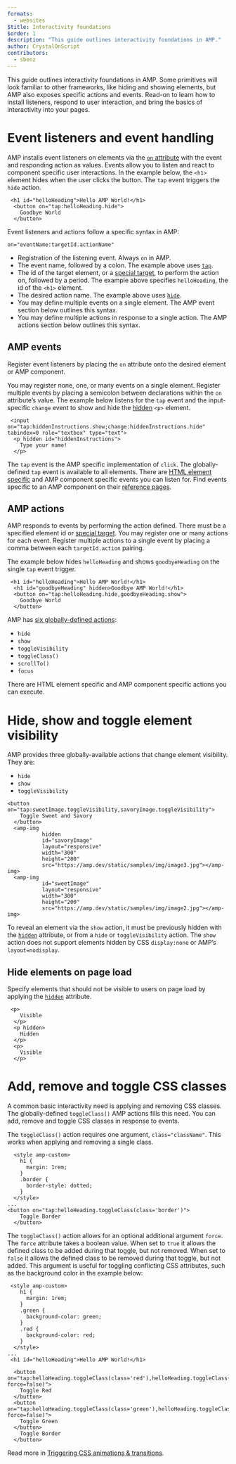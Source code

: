 ```yaml
---
formats:
  - websites
$title: Interactivity foundations
$order: 1
description: "This guide outlines interactivity foundations in AMP."
author: CrystalOnScript
contributors:
  - sbenz
---
```


This guide outlines interactivity foundations in AMP. Some primitives will look familiar to other frameworks, like hiding and showing elements, but AMP also exposes specific actions and events. Read-on to learn how to install listeners, respond to user interaction, and bring the basics of interactivity into your pages.

# Event listeners and event handling

AMP installs event listeners on elements via the [`on` attribute](../../learn/amp-actions-and-events.md) with the event and responding action as values. Events allow you to listen and react to component specific user interactions. In the example below, the `<h1>` element hides when the user clicks the button. The `tap` event triggers the `hide` action.

```
 <h1 id="helloHeading">Hello AMP World!</h1>
  <button on="tap:helloHeading.hide">
    Goodbye World
  </button>
```

Event listeners and actions follow a specific syntax in AMP:

```
on="eventName:targetId.actionName"

```

*   Registration of the listening event. Always `on` in AMP.
*   The event name, followed by a colon. The example above uses [`tap`](../../learn/amp-actions-and-events.md#*---all-elements).
*   The id of the target element, or a [special target](../../learn/amp-actions-and-events.md#special-targets), to perform the action on, followed by a period. The example above specifies `helloHeading`, the id of the `<h1>` element.
*   The desired action name. The example above uses [`hide`](../../learn/amp-actions-and-events.md#*-(all-elements)).
*   You may define multiple events on a single element. The AMP event section below outlines this syntax.
*   You may define multiple actions in response to a single action. The AMP actions section below outlines this syntax.

## AMP events

Register event listeners by placing the `on` attribute onto the desired element or AMP component.

You may register none, one, or many events on a single element. Register multiple events by placing a semicolon between declarations within the `on` attribute’s value. The example below listens for the `tap` event and the input-specific `change` event to show and hide the [hidden](#hide-elements-on-page-load) `<p>` element.

```
 <input  on="tap:hiddenInstructions.show;change:hiddenInstructions.hide" tabindex=0 role="textbox" type="text">
  <p hidden id="hiddenInstructions">
    Type your name!
  </p>
```

The `tap` event is the AMP specific implementation of `click`. The globally-defined `tap` event is available to all elements. There are [HTML element specific](../../learn/amp-actions-and-events.md#*---all-elements) and AMP component specific events you can listen for. Find events specific to an AMP component on their [reference pages](../../../components/index.html).

## AMP actions

AMP responds to events by performing the action defined. There must be a specified element id or [special target](../../learn/amp-actions-and-events.md#special-targets). You may register one or many actions for each event. Register multiple actions to a single event by placing a comma between each `targetId.action` pairing.

The example below hides `helloHeading` and shows `goodbyeHeading` on the single `tap` event trigger.

```
 <h1 id="helloHeading">Hello AMP World!</h1>
  <h1 id="goodbyeHeading" hidden>Goodbye AMP World!</h1>
  <button on="tap:helloHeading.hide,goodbyeHeading.show">
    Goodbye World
  </button>
```

AMP has [six globally-defined actions](../../learn/amp-actions-and-events.md#*-(all-elements)): 

*   `hide`
*   `show`
*   `toggleVisibility`
*   `toggleClass()`
*   `scrollTo()`
*   `focus`

There are HTML element specific and AMP component specific actions you can execute.

# Hide, show and toggle element visibility

AMP provides three globally-available actions that change element visibility. They are:

*   `hide`
*   `show`
*   `toggleVisibility`

```
<button on="tap:sweetImage.toggleVisibility,savoryImage.toggleVisibility">
    Toggle Sweet and Savory
  </button>
  <amp-img
           hidden
           id="savoryImage"  
           layout="responsive"
           width="300"
           height="200"
           src="https://amp.dev/static/samples/img/image3.jpg"></amp-img>
  <amp-img 
           id="sweetImage" 
           layout="responsive"
           width="300"
           height="200"
           src="https://amp.dev/static/samples/img/image2.jpg"></amp-img>
```

To reveal an element via the `show` action, it must be previously hidden with the [`hidden`](https://www.w3schools.com/tags/att_hidden.asp) attribute, or from a `hide` or `toggleVisibility` action. The `show` action does not support elements hidden by CSS `display:none` or AMP’s `layout=nodisplay`.

## Hide elements on page load

Specify elements that should not be visible to users on page load by applying the [`hidden`](https://www.w3schools.com/tags/att_hidden.asp) attribute.

```
 <p>
    Visible
  </p>  
  <p hidden>
    Hidden
  </p>
  <p>
    Visible
  </p>
```

# Add, remove and toggle CSS classes

A common basic interactivity need is applying and removing CSS classes. The globally-defined `toggleClass()` AMP actions fills this need. You can add, remove and toggle CSS classes in response to events.

The `toggleClass()` action requires one argument, `class="className"`. This works when applying and removing a single class.

```
  <style amp-custom>
    h1 {
      margin: 1rem;
    }
    .border {
      border-style: dotted;
    }
  </style>
...
<button on="tap:helloHeading.toggleClass(class='border')">
    Toggle Border
  </button>
```

The `toggleClass()` action allows for an optional additional argument `force`. The `force` attribute takes a boolean value. When set to `true` it allows the defined class to be added during that toggle, but not removed. When set to `false` it allows the defined class to be removed during that toggle, but not added. This argument is useful for toggling conflicting CSS attributes, such as the background color in the example below:

```
 <style amp-custom>
    h1 {
      margin: 1rem;
    }
    .green {
      background-color: green;
    }
    .red {
      background-color: red;
    }
  </style>
...
 <h1 id="helloHeading">Hello AMP World!</h1>

  <button on="tap:helloHeading.toggleClass(class='red'),helloHeading.toggleClass(class='green', force=false)">
    Toggle Red
  </button>
  <button on="tap:helloHeading.toggleClass(class='green'),helloHeading.toggleClass(class='red', force=false)">
    Toggle Green
  </button>
    Toggle Border
  </button>
```

Read more in [Triggering CSS animations & transitions](../animations/triggering_css_animations.md).